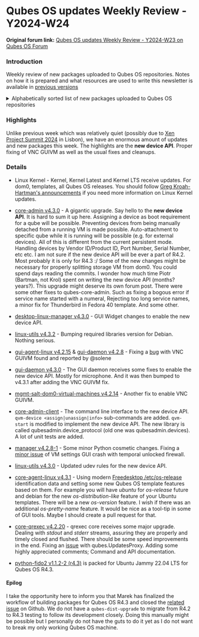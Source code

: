 # Qubes OS updates Weekly Review - Y2024-W24

**Original forum link:** [Qubes OS updates Weekly Review - Y2024-W23 on Qubes OS Forum](https://forum.qubes-os.org/t/qubes-os-updates-weekly-review-y2024-w24/27078)

### Introduction

Weekly review of new packages uploaded to Qubes OS repositories. Notes on how it is prepared and what resources are used to write this newsletter is available in [previous versions](https://forum.qubes-os.org/t/qubes-os-updates-weekly-review-y2024-w23/26930)

<details>
<summary>Alphabetically sorted list of new packages uploaded to Qubes OS repositories</summary>

```
kernel-510-5.10.218-1.fc32.qubes.x86_64.rpm
kernel-510-devel-5.10.218-1.fc32.qubes.x86_64.rpm
kernel-510-qubes-vm-5.10.218-1.fc32.qubes.x86_64.rpm
kernel-515-5.15.160-1.qubes.fc32.x86_64.rpm
kernel-515-5.15.160-1.qubes.fc37.x86_64.rpm
kernel-515-devel-5.15.160-1.qubes.fc32.x86_64.rpm
kernel-515-devel-5.15.160-1.qubes.fc37.x86_64.rpm
kernel-515-modules-5.15.160-1.qubes.fc32.x86_64.rpm
kernel-515-modules-5.15.160-1.qubes.fc37.x86_64.rpm
kernel-515-qubes-vm-5.15.160-1.qubes.fc32.x86_64.rpm
kernel-515-qubes-vm-5.15.160-1.qubes.fc37.x86_64.rpm
kernel-61-6.1.93-1.qubes.fc32.x86_64.rpm
kernel-61-6.1.93-1.qubes.fc37.x86_64.rpm
kernel-61-devel-6.1.93-1.qubes.fc32.x86_64.rpm
kernel-61-devel-6.1.93-1.qubes.fc37.x86_64.rpm
kernel-61-modules-6.1.93-1.qubes.fc32.x86_64.rpm
kernel-61-modules-6.1.93-1.qubes.fc37.x86_64.rpm
kernel-61-qubes-vm-6.1.93-1.qubes.fc32.x86_64.rpm
kernel-61-qubes-vm-6.1.93-1.qubes.fc37.x86_64.rpm
libqrexec-utils2_4.2.20-1+deb12u1_amd64.deb
libqrexec-utils2_4.2.20-1+deb13u1_amd64.deb
libqrexec-utils2_4.2.20-1+jammy1_amd64.deb
libqrexec-utils2-dbgsym_4.2.20-1+deb12u1_amd64.deb
libqrexec-utils2-dbgsym_4.2.20-1+deb13u1_amd64.deb
libqrexec-utils-dev_4.2.20-1+deb12u1_amd64.deb
libqrexec-utils-dev_4.2.20-1+deb13u1_amd64.deb
libqrexec-utils-dev_4.2.20-1+jammy1_amd64.deb
libqubes-pure0_4.3.0+deb12u1_amd64.deb
libqubes-pure0_4.3.0+deb13u1_amd64.deb
libqubes-pure0_4.3.0+jammy1_amd64.deb
libqubes-pure0-dbgsym_4.3.0+deb12u1_amd64.deb
libqubes-pure0-dbgsym_4.3.0+deb13u1_amd64.deb
libqubes-pure-dev_4.3.0+deb12u1_amd64.deb
libqubes-pure-dev_4.3.0+deb13u1_amd64.deb
libqubes-pure-dev_4.3.0+jammy1_amd64.deb
libqubes-rpc-filecopy2_4.3.0+deb12u1_amd64.deb
libqubes-rpc-filecopy2_4.3.0+deb13u1_amd64.deb
libqubes-rpc-filecopy2_4.3.0+jammy1_amd64.deb
libqubes-rpc-filecopy2-dbgsym_4.3.0+deb12u1_amd64.deb
libqubes-rpc-filecopy2-dbgsym_4.3.0+deb13u1_amd64.deb
libqubes-rpc-filecopy-dev_4.3.0+deb12u1_amd64.deb
libqubes-rpc-filecopy-dev_4.3.0+deb13u1_amd64.deb
libqubes-rpc-filecopy-dev_4.3.0+jammy1_amd64.deb
python3-dnf-plugins-qubes-hooks-4.3.1-1.fc39.noarch.rpm
python3-dnf-plugins-qubes-hooks-4.3.1-1.fc40.noarch.rpm
python3-fido2_1.1.2-2+jammy1_all.deb
python3-qrexec_4.2.20-1+deb12u1_amd64.deb
python3-qrexec_4.2.20-1+deb13u1_amd64.deb
python3-qrexec_4.2.20-1+jammy1_amd64.deb
python3-qubesadmin_4.3.0-1+deb12u1_amd64.deb
python3-qubesadmin_4.3.0-1+deb13u1_amd64.deb
python3-qubesadmin-4.3.0-1.fc37.noarch.rpm
python3-qubesadmin-4.3.0-1.fc39.noarch.rpm
python3-qubesadmin-4.3.0-1.fc40.noarch.rpm
python3-qubesadmin_4.3.0-1+jammy1_amd64.deb
python3-qubesimgconverter-4.3.0-1.fc37.x86_64.rpm
python3-qubesimgconverter-4.3.0-1.fc39.x86_64.rpm
python3-qubesimgconverter-4.3.0-1.fc40.x86_64.rpm
python3-qubesimgconverter_4.3.0+deb12u1_amd64.deb
python3-qubesimgconverter_4.3.0+deb13u1_amd64.deb
python3-qubesimgconverter_4.3.0+jammy1_amd64.deb
qubes-audio-daemon_4.3.0-1+deb12u1_amd64.deb
qubes-audio-daemon_4.3.0-1+deb13u1_amd64.deb
qubes-audio-daemon-4.3.0-1.fc37.x86_64.rpm
qubes-audio-daemon-4.3.0-1.fc39.x86_64.rpm
qubes-audio-daemon-4.3.0-1.fc40.x86_64.rpm
qubes-audio-daemon_4.3.0-1+jammy1_amd64.deb
qubes-audio-daemon-dbgsym_4.3.0-1+deb12u1_amd64.deb
qubes-audio-daemon-dbgsym_4.3.0-1+deb13u1_amd64.deb
qubes-audio-dom0-4.3.0-1.fc37.x86_64.rpm
qubes-audio-dom0-4.3.0-1.fc39.x86_64.rpm
qubes-audio-dom0-4.3.0-1.fc40.x86_64.rpm
qubes-core-admin-client_4.3.0-1+deb12u1_amd64.deb
qubes-core-admin-client_4.3.0-1+deb13u1_amd64.deb
qubes-core-admin-client-4.3.0-1.fc37.noarch.rpm
qubes-core-admin-client-4.3.0-1.fc39.noarch.rpm
qubes-core-admin-client-4.3.0-1.fc40.noarch.rpm
qubes-core-admin-client_4.3.0-1+jammy1_amd64.deb
qubes-core-agent_4.3.1-1+deb12u1_amd64.deb
qubes-core-agent_4.3.1-1+deb13u1_amd64.deb
qubes-core-agent-4.3.1-1.fc39.x86_64.rpm
qubes-core-agent-4.3.1-1.fc40.x86_64.rpm
qubes-core-agent_4.3.1-1+jammy1_amd64.deb
qubes-core-agent-caja_4.3.1-1+deb12u1_amd64.deb
qubes-core-agent-caja_4.3.1-1+deb13u1_amd64.deb
qubes-core-agent-caja-4.3.1-1.fc39.x86_64.rpm
qubes-core-agent-caja-4.3.1-1.fc40.x86_64.rpm
qubes-core-agent-caja_4.3.1-1+jammy1_amd64.deb
qubes-core-agent-dbgsym_4.3.1-1+deb12u1_amd64.deb
qubes-core-agent-dbgsym_4.3.1-1+deb13u1_amd64.deb
qubes-core-agent-dom0-updates_4.3.1-1+deb12u1_amd64.deb
qubes-core-agent-dom0-updates_4.3.1-1+deb13u1_amd64.deb
qubes-core-agent-dom0-updates-4.3.1-1.fc39.noarch.rpm
qubes-core-agent-dom0-updates-4.3.1-1.fc40.noarch.rpm
qubes-core-agent-dom0-updates_4.3.1-1+jammy1_amd64.deb
qubes-core-agent-nautilus_4.3.1-1+deb12u1_amd64.deb
qubes-core-agent-nautilus_4.3.1-1+deb13u1_amd64.deb
qubes-core-agent-nautilus-4.3.1-1.fc39.x86_64.rpm
qubes-core-agent-nautilus-4.3.1-1.fc40.x86_64.rpm
qubes-core-agent-nautilus_4.3.1-1+jammy1_amd64.deb
qubes-core-agent-networking_4.3.1-1+deb12u1_amd64.deb
qubes-core-agent-networking_4.3.1-1+deb13u1_amd64.deb
qubes-core-agent-networking-4.3.1-1.fc39.noarch.rpm
qubes-core-agent-networking-4.3.1-1.fc40.noarch.rpm
qubes-core-agent-networking_4.3.1-1+jammy1_amd64.deb
qubes-core-agent-network-manager_4.3.1-1+deb12u1_amd64.deb
qubes-core-agent-network-manager_4.3.1-1+deb13u1_amd64.deb
qubes-core-agent-network-manager-4.3.1-1.fc39.noarch.rpm
qubes-core-agent-network-manager-4.3.1-1.fc40.noarch.rpm
qubes-core-agent-network-manager_4.3.1-1+jammy1_amd64.deb
qubes-core-agent-passwordless-root_4.3.1-1+deb12u1_amd64.deb
qubes-core-agent-passwordless-root_4.3.1-1+deb13u1_amd64.deb
qubes-core-agent-passwordless-root-4.3.1-1.fc39.noarch.rpm
qubes-core-agent-passwordless-root-4.3.1-1.fc40.noarch.rpm
qubes-core-agent-passwordless-root_4.3.1-1+jammy1_amd64.deb
qubes-core-agent-selinux-4.3.1-1.fc39.noarch.rpm
qubes-core-agent-selinux-4.3.1-1.fc40.noarch.rpm
qubes-core-agent-systemd-4.3.1-1.fc39.x86_64.rpm
qubes-core-agent-systemd-4.3.1-1.fc40.x86_64.rpm
qubes-core-agent-thunar_4.3.1-1+deb12u1_amd64.deb
qubes-core-agent-thunar_4.3.1-1+deb13u1_amd64.deb
qubes-core-agent-thunar-4.3.1-1.fc39.x86_64.rpm
qubes-core-agent-thunar-4.3.1-1.fc40.x86_64.rpm
qubes-core-agent-thunar_4.3.1-1+jammy1_amd64.deb
qubes-core-dom0-4.3.0-1.fc37.noarch.rpm
qubes-core-qrexec_4.2.20-1+deb12u1_amd64.deb
qubes-core-qrexec_4.2.20-1+deb13u1_amd64.deb
qubes-core-qrexec-4.2.20-1.fc37.x86_64.rpm
qubes-core-qrexec-4.2.20-1.fc39.x86_64.rpm
qubes-core-qrexec-4.2.20-1.fc40.x86_64.rpm
qubes-core-qrexec_4.2.20-1+jammy1_amd64.deb
qubes-core-qrexec-dbgsym_4.2.20-1+deb12u1_amd64.deb
qubes-core-qrexec-dbgsym_4.2.20-1+deb13u1_amd64.deb
qubes-core-qrexec-devel-4.2.20-1.fc37.x86_64.rpm
qubes-core-qrexec-devel-4.2.20-1.fc39.x86_64.rpm
qubes-core-qrexec-devel-4.2.20-1.fc40.x86_64.rpm
qubes-core-qrexec-dom0-4.2.20-1.fc37.x86_64.rpm
qubes-core-qrexec-libs-4.2.20-1.fc37.x86_64.rpm
qubes-core-qrexec-libs-4.2.20-1.fc39.x86_64.rpm
qubes-core-qrexec-libs-4.2.20-1.fc40.x86_64.rpm
qubes-core-qrexec-vm-4.2.20-1.fc39.x86_64.rpm
qubes-core-qrexec-vm-4.2.20-1.fc40.x86_64.rpm
qubes-core-qrexec-vm-selinux-4.2.20-1.fc39.x86_64.rpm
qubes-core-qrexec-vm-selinux-4.2.20-1.fc40.x86_64.rpm
qubes-gui-daemon_4.3.0-1+deb12u1_amd64.deb
qubes-gui-daemon_4.3.0-1+deb13u1_amd64.deb
qubes-gui-daemon-4.3.0-1.fc37.x86_64.rpm
qubes-gui-daemon-4.3.0-1.fc39.x86_64.rpm
qubes-gui-daemon-4.3.0-1.fc40.x86_64.rpm
qubes-gui-daemon_4.3.0-1+jammy1_amd64.deb
qubes-gui-daemon-dbgsym_4.3.0-1+deb12u1_amd64.deb
qubes-gui-daemon-dbgsym_4.3.0-1+deb13u1_amd64.deb
qubes-gui-daemon-pulseaudio_4.3.0-1+deb12u1_amd64.deb
qubes-gui-daemon-pulseaudio_4.3.0-1+deb13u1_amd64.deb
qubes-gui-daemon-pulseaudio_4.3.0-1+jammy1_amd64.deb
qubes-gui-dom0-4.3.0-1.fc37.x86_64.rpm
qubes-gui-dom0-4.3.0-1.fc39.x86_64.rpm
qubes-gui-dom0-4.3.0-1.fc40.x86_64.rpm
qubes-kernel-vm-support-4.3.0-1.fc37.x86_64.rpm
qubes-kernel-vm-support-4.3.0-1.fc39.x86_64.rpm
qubes-kernel-vm-support-4.3.0-1.fc40.x86_64.rpm
qubes-kernel-vm-support_4.3.0+deb12u1_amd64.deb
qubes-kernel-vm-support_4.3.0+deb13u1_amd64.deb
qubes-kernel-vm-support_4.3.0+jammy1_amd64.deb
qubes-manager_4.2.8-1+jammy1_amd64.deb
qubes-manager_4.3.0-1+deb12u1_amd64.deb
qubes-manager_4.3.0-1+deb13u1_amd64.deb
qubes-manager-4.3.0-1.fc37.noarch.rpm
qubes-manager-4.3.0-1.fc39.noarch.rpm
qubes-manager-4.3.0-1.fc40.noarch.rpm
qubes-manager_4.3.0-1+jammy1_amd64.deb
qubes-utils-4.3.0-1.fc37.x86_64.rpm
qubes-utils-4.3.0-1.fc39.x86_64.rpm
qubes-utils-4.3.0-1.fc40.x86_64.rpm
qubes-utils_4.3.0+deb12u1_amd64.deb
qubes-utils_4.3.0+deb13u1_amd64.deb
qubes-utils_4.3.0+jammy1_amd64.deb
qubes-utils-dbgsym_4.3.0+deb12u1_amd64.deb
qubes-utils-dbgsym_4.3.0+deb13u1_amd64.deb
qubes-utils-devel-4.3.0-1.fc37.x86_64.rpm
qubes-utils-devel-4.3.0-1.fc39.x86_64.rpm
qubes-utils-devel-4.3.0-1.fc40.x86_64.rpm
qubes-utils-libs-4.3.0-1.fc37.x86_64.rpm
qubes-utils-libs-4.3.0-1.fc39.x86_64.rpm
qubes-utils-libs-4.3.0-1.fc40.x86_64.rpm
qubes-utils-selinux-4.3.0-1.fc37.x86_64.rpm
qubes-utils-selinux-4.3.0-1.fc39.x86_64.rpm
qubes-utils-selinux-4.3.0-1.fc40.x86_64.rpm
qubes-vm-core-4.3.1-1-x86_64.pkg.tar.zst
qubes-vm-kernel-support-4.3.0-1-x86_64.pkg.tar.zst
qubes-vm-keyring-4.3.1-1-x86_64.pkg.tar.zst
qubes-vm-networking-4.3.1-1-x86_64.pkg.tar.zst
qubes-vm-passwordless-root-4.3.1-1-x86_64.pkg.tar.zst
qubes-vm-qrexec-4.2.20-1-x86_64.pkg.tar.zst
qubes-vm-utils-4.3.0-1-x86_64.pkg.tar.zst
```

</details>

### Highlights
Unlike previous week which was relatively quiet (possibly due to [Xen Project Summit 2024](https://forum.qubes-os.org/t/xen-project-summit-2024-vods-are-available-on-youtube/27001) in Lisbon), we have an enormous amount of updates and new packages this week. The highlights are the **new device API**. Proper fixing of VNC GUIVM as well as the usual fixes and cleanups.

### Details
- Linux Kernel - Kernel, Kernel Latest and Kernel LTS receive updates. For dom0, templates, all Qubes OS releases. You should follow [Greg Kroah-Hartman's announcements](https://lwn.net/Articles/978140/) if you need more information on Linux Kernel updates.

- [core-admin v4.3.0](https://github.com/QubesOS/qubes-core-admin/compare/v4.2.30...v4.3.0) - A gigantic upgrade. Say hello to the **new device API**. It is hard to sum it up here. Assigning a device as boot requirement for a qube will be possible. Preventing devices from being manually detached from a running VM is made possible. Auto-attachment to specific qube while it is running will be possible (e.g. for external devices). All of this is different from the current persistent mode. Handling devices by Vendor ID/Product ID, Port Number, Serial Number, etc etc. I am not sure if the new device API will be ever a part of R4.2. Most probably it is only for R4.3 :/ Some of the new changes might be necessary for properly splitting storage VM from dom0. You could spend days reading the commits. I wonder how much time Piotr (Bartman, not Krol) spent on writing the new device API (months? years?). This upgrade might deserve its own forum post.
There were some other fixes to qubes-core-admin. Such as fixing a bogous error if service name started with a numeral, Rejecting too long service names, a minor fix for Thunderbird in Fedora 40 template. And some other.

- [desktop-linux-manager v4.3.0](https://github.com/QubesOS/qubes-desktop-linux-manager/compare/v4.2.23...v4.3.0) - GUI Widget changes to enable the new device API.

- [linux-utils v4.3.2](https://github.com/QubesOS/updates-status/issues/4822) - Bumping required libraries version for Debian. Nothing serious.

- [gui-agent-linux v4.2.15](https://github.com/QubesOS/qubes-gui-agent-linux/compare/v4.2.14...v4.2.15) & [gui-daemon v4.2.8](https://github.com/QubesOS/qubes-gui-daemon/compare/v4.2.7...v4.2.8) - Fixing a [bug](https://github.com/QubesOS/qubes-issues/issues/9276) with VNC GUIVM found and reported by @solene

- [gui-daemon v4.3.0](https://github.com/QubesOS/qubes-gui-daemon/compare/v4.2.7...v4.3.0) - The GUI daemon receives some fixes to enable the new device API. Mostly for microphone. And it was then bumped to v4.3.1 after adding the VNC GUIVM fix.

- [ mgmt-salt-dom0-virtual-machines v4.2.14](https://github.com/QubesOS/qubes-mgmt-salt-dom0-virtual-machines/compare/v4.2.13...v4.2.14) - Another fix to enable VNC GUIVM.

- [core-admin-client](https://github.com/QubesOS/qubes-core-admin-client/compare/v4.2.14...v4.3.0) - The command line interface to the new device API. `qvm-device <assign|unassign|info>` sub-commands are added. `qvm-start` is modified to implement the new device API. The new library is called qubesadmin.device_protocol (old one was qubesadmin.devices). A lot of unit tests are added.

- [manager v4.2.8-1](https://github.com/QubesOS/qubes-manager/compare/v4.2.7-1...v4.2.8-1) - Some minor Python cosmetic changes. Fixing a [minor issue](https://github.com/QubesOS/qubes-issues/issues/8757) of VM settings GUI crash with temporal unlocked firewall.

- [linux-utils v4.3.0](https://github.com/QubesOS/qubes-linux-utils/compare/v4.2.16...v4.3.0) - Updated udev rules for the new device API.

- [core-agent-linux v4.3.1](https://github.com/QubesOS/qubes-core-agent-linux/compare/v4.3.0...v4.3.1) - Using modern [Freedesktop /etc/os-release](https://www.freedesktop.org/software/systemd/man/latest/os-release.html) identification data and setting some new Qubes OS template features based on them. For example you will  have *ubuntu* for *os-release* future and debian for the new *os-distribution-like* feature of your Ubuntu templates. There will be a new *os-version* feature. I wish if there was an additional *os-pretty-name* feature. It would be nice as a tool-tip in some of GUI tools. Maybe I should create a pull request for that.

- [core-qrexec v4.2.20](https://github.com/QubesOS/qubes-core-qrexec/compare/v4.2.19...v4.2.20) - qrexec core receives some major upgrade. Dealing with *stdout* and *stderr* streams, assuring they are properly and timely closed and flushed. There should be some speed improvements in the end. Fixing an [issue](https://github.com/QubesOS/qubes-issues/issues/9299) with qubes.UpdatesProxy. Adding some highly appreciated comments; Command and API documentation.

- [python-fido2 v1.1.2-2 (r4.3)](https://github.com/QubesOS/updates-status/issues/4800) is packed for Ubuntu Jammy 22.04 LTS for Qubes OS R4.3.

#### Epilog
I take the opportunity here to inform you that Marek has finalized the workflow of building packages for Qubes OS R4.3 and closed the [related issue](https://github.com/QubesOS/qubes-issues/issues/9125) on Github. We do not have a `qubes-dist-upgrade` to migrate from R4.2 to R4.3 testing to follow its development closely. Doing this manually might be possible but I personally do not have the guts to do it yet as I do not want to break my only working Qubes OS machine.

